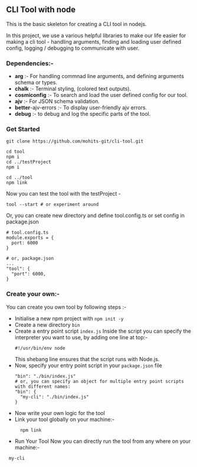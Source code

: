 ## CLI Tool with node

This is the basic skeleton for creating a CLI tool in nodejs.

In this project, we use a various helpful libraries to make our life easier for making a cli tool - handling arguments, finding and loading user defined config, logging / debugging to communicate with user.

### Dependencies:-
- **arg** :- For handling commnad line arguments, and defining arguments schema or types.
- **chalk** :- Terminal styling, (colored text outputs).
- **cosmiconfig** :- To search and load the user defined config for our tool.
- **ajv** :- For JSON schema validation.
- **better**-ajv-errors :- To display user-friendly ajv errors.
- **debug** :- to debug and log the specific parts of the tool.

### Get Started 

```
git clone https://github.com/mohits-git/cli-tool.git
```

```
cd tool
npm i
cd ../testProject
npm i
```

```
cd ../tool
npm link
```

Now you can test the tool with the testProject -
```
tool --start # or experiment around
```
Or, you can create new directory and define tool.config.ts or set config in package.json
```
# tool.config.ts
module.exports = {
  port: 6000
}

# or, package.json
...
"tool": {
  "port": 6000,
}
```

### Create your own:-
You can create you own tool by following steps :- 
- Initialise a new npm project with `npm init -y` <br/>
- Create a new directory `bin`
- Create a entry point script `index.js`
  Inside the script you can specify the interpreter you want to use, by adding one line at top:-
  ```
  #!/usr/bin/env node
  ```
  This shebang line ensures that the script runs with Node.js.
- Now, specify your entry point script in your `package.json` file
  ```
  "bin": "./bin/index.js"
  # or, you can specify an object for multiple entry point scripts with different names:
  "bin": {
    "my-cli": "./bin/index.js"
  }
  ```
- Now write your own logic for the tool
- Link your tool globally on your machine:-
  ```
    npm link
  ```
- Run Your Tool
  Now you can directly run the tool from any where on your machine:-
 ```
  my-cli
 ```
